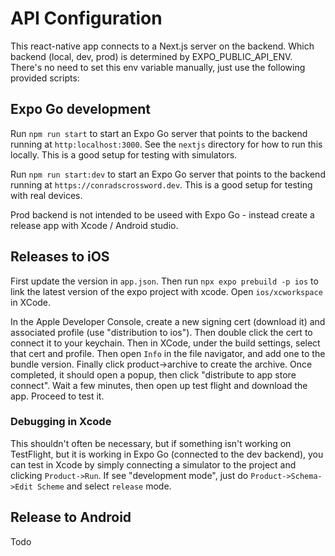 # API Configuration

This react-native app connects to a Next.js server on the backend. Which backend (local, dev, prod) is determined by EXPO_PUBLIC_API_ENV. There's no need to set this env variable manually, just use the following provided scripts:

## Expo Go development

Run `npm run start` to start an Expo Go server that points to the backend running at `http:localhost:3000`. See the `nextjs` directory for how to run this locally. This is a good setup for testing with simulators.

Run `npm run start:dev` to start an Expo Go server that points to the backend running at `https://conradscrossword.dev`. This is a good setup for testing with real devices. 

Prod backend is not intended to be useed with Expo Go - instead create a release app with Xcode / Android studio.

## Releases to iOS

First update the version in `app.json`. Then run `npx expo prebuild -p ios` to link the latest version of the expo project with xcode. Open `ios/xcworkspace` in XCode.

In the Apple Developer Console, create a new signing cert (download it) and associated profile (use "distribution to ios"). Then double click the cert to connect it to your keychain. Then in XCode, under the build settings, select that cert and profile. Then open `Info` in the file navigator, and add one to the bundle version. Finally click product->archive to create the archive. Once completed, it should open a popup, then click "distribute to app store connect". Wait a few minutes, then open up test flight and download the app. Proceed to test it.

### Debugging in Xcode

This shouldn't often be necessary, but if something isn't working on TestFlight, but it is working in Expo Go (connected to the dev backend), you can test in Xcode by simply connecting a simulator to the project and clicking `Product->Run`. If see "development mode", just do `Product->Schema->Edit Scheme` and select `release` mode.

## Release to Android

Todo